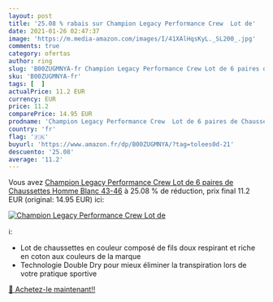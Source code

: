 ```yaml
---
layout: post
title: '25.08 % rabais sur Champion Legacy Performance Crew  Lot de'
date: 2021-01-26 02:47:37
image: 'https://m.media-amazon.com/images/I/41XAlHqsKyL._SL200_.jpg'
comments: true
category: ofertas
author: ring
slug: 'B00ZUGMNYA-fr Champion Legacy Performance Crew Lot de 6 paires de...'
sku: 'B00ZUGMNYA-fr'
tags: [  ]
actualPrice: 11.2 EUR
currency: EUR
price: 11.2
comparePrice: 14.95 EUR
prodname: 'Champion Legacy Performance Crew  Lot de 6 paires de Chaussettes  Homme Blanc 43-46'
country: 'fr'
flag: '🇫🇷'
buyurl: 'https://www.amazon.fr/dp/B00ZUGMNYA/?tag=tolees0d-21'
descuento: '25.08'
average: '11.2'
---
```


Vous avez [Champion Legacy Performance Crew  Lot de 6 paires de Chaussettes  Homme Blanc 43-46](https://www.amazon.fr/dp/B00ZUGMNYA/?tag=tolees0d-21)  à  25.08 % de réduction, prix final  11.2 EUR (original: 14.95 EUR) ici:

[![Champion Legacy Performance Crew  Lot de](https://m.media-amazon.com/images/I/41XAlHqsKyL._SL200_.jpg)](https://www.amazon.fr/dp/B00ZUGMNYA/?tag=tolees0d-21)

ℹ️:

- Lot de chaussettes en couleur composé de fils doux respirant et riche en coton aux couleurs de la marque
- Technologie Double Dry pour mieux éliminer la transpiration lors de votre pratique sportive

[🛒 Achetez-le maintenant!!](https://www.amazon.fr/dp/B00ZUGMNYA/?tag=tolees0d-21)
